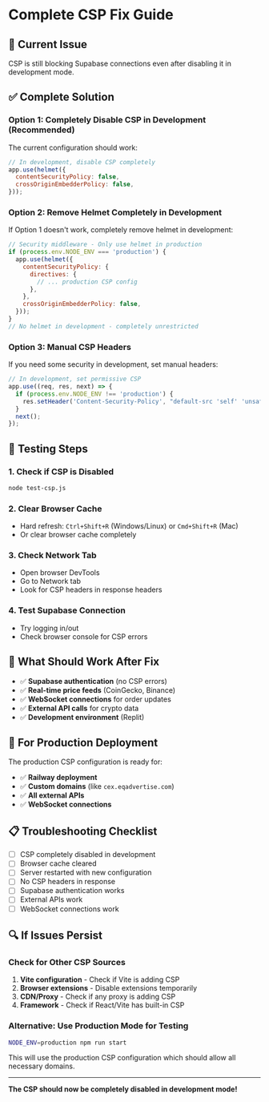 # Complete CSP Fix Guide

## 🚨 Current Issue
CSP is still blocking Supabase connections even after disabling it in development mode.

## ✅ Complete Solution

### **Option 1: Completely Disable CSP in Development (Recommended)**

The current configuration should work:
```javascript
// In development, disable CSP completely
app.use(helmet({
  contentSecurityPolicy: false,
  crossOriginEmbedderPolicy: false,
}));
```

### **Option 2: Remove Helmet Completely in Development**

If Option 1 doesn't work, completely remove helmet in development:

```javascript
// Security middleware - Only use helmet in production
if (process.env.NODE_ENV === 'production') {
  app.use(helmet({
    contentSecurityPolicy: {
      directives: {
        // ... production CSP config
      },
    },
    crossOriginEmbedderPolicy: false,
  }));
}
// No helmet in development - completely unrestricted
```

### **Option 3: Manual CSP Headers**

If you need some security in development, set manual headers:

```javascript
// In development, set permissive CSP
app.use((req, res, next) => {
  if (process.env.NODE_ENV !== 'production') {
    res.setHeader('Content-Security-Policy', "default-src 'self' 'unsafe-inline' 'unsafe-eval' data: https: wss: ws:;");
  }
  next();
});
```

## 🔧 Testing Steps

### **1. Check if CSP is Disabled**
```bash
node test-csp.js
```

### **2. Clear Browser Cache**
- Hard refresh: `Ctrl+Shift+R` (Windows/Linux) or `Cmd+Shift+R` (Mac)
- Or clear browser cache completely

### **3. Check Network Tab**
- Open browser DevTools
- Go to Network tab
- Look for CSP headers in response headers

### **4. Test Supabase Connection**
- Try logging in/out
- Check browser console for CSP errors

## 🎯 What Should Work After Fix

- ✅ **Supabase authentication** (no CSP errors)
- ✅ **Real-time price feeds** (CoinGecko, Binance)
- ✅ **WebSocket connections** for order updates
- ✅ **External API calls** for crypto data
- ✅ **Development environment** (Replit)

## 🚀 For Production Deployment

The production CSP configuration is ready for:
- ✅ **Railway deployment**
- ✅ **Custom domains** (like `cex.eqadvertise.com`)
- ✅ **All external APIs**
- ✅ **WebSocket connections**

## 📋 Troubleshooting Checklist

- [ ] CSP completely disabled in development
- [ ] Browser cache cleared
- [ ] Server restarted with new configuration
- [ ] No CSP headers in response
- [ ] Supabase authentication works
- [ ] External APIs work
- [ ] WebSocket connections work

## 🔍 If Issues Persist

### **Check for Other CSP Sources**
1. **Vite configuration** - Check if Vite is adding CSP
2. **Browser extensions** - Disable extensions temporarily
3. **CDN/Proxy** - Check if any proxy is adding CSP
4. **Framework** - Check if React/Vite has built-in CSP

### **Alternative: Use Production Mode for Testing**
```bash
NODE_ENV=production npm run start
```

This will use the production CSP configuration which should allow all necessary domains.

---

**The CSP should now be completely disabled in development mode!** 